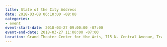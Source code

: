```yaml
---
title: State of the City Address
date: 2018-03-08 06:10:00 -08:00
categories:
- event
event-start-date: 2018-03-27 09:00:00 -07:00
event-end-date: 2018-03-27 11:00:00 -07:00
Location: Grand Theater Center for the Arts, 715 N. Central Avenue, Tracy, CA 95376
---
```


